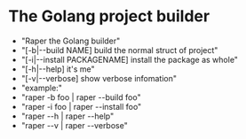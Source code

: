 # The Golang project builder

- "Raper the Golang builder"
- "[-b|--build NAME] build the normal struct of project"
- "[-i|--install PACKAGENAME] install the package as whole"
- "[-h|--help] it's me"
- "[-v|--verbose] show verbose infomation"
- "example:"
- "raper -b foo | raper --build foo"
- "raper -i foo | raper --install foo"
- "raper --h | raper --help"
- "raper --v | raper --verbose"
